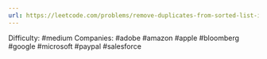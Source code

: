 ```yaml
---
url: https://leetcode.com/problems/remove-duplicates-from-sorted-list-ii
---
```


Difficulty: #medium
Companies: #adobe #amazon #apple #bloomberg #google #microsoft #paypal #salesforce